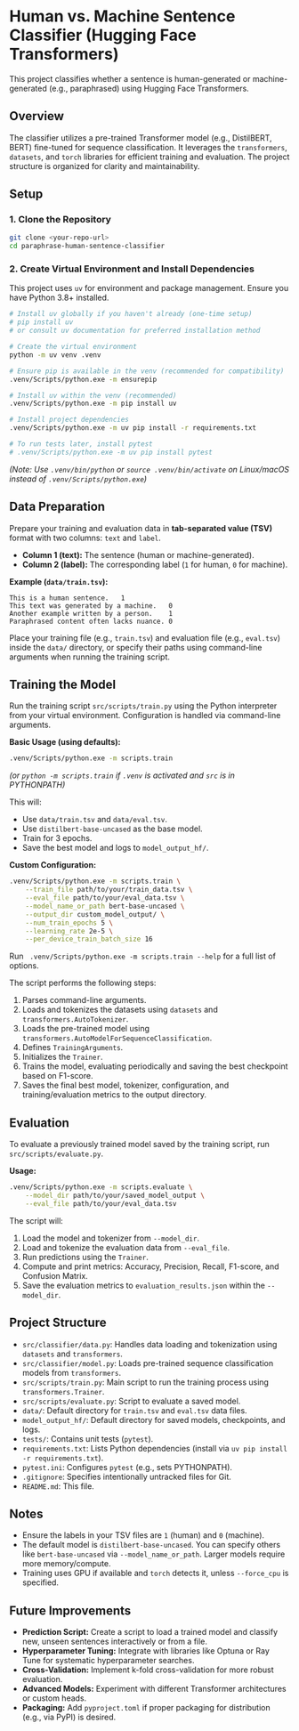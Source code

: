 # Human vs. Machine Sentence Classifier (Hugging Face Transformers)

This project classifies whether a sentence is human-generated or machine-generated (e.g., paraphrased) using Hugging Face Transformers.

## Overview

The classifier utilizes a pre-trained Transformer model (e.g., DistilBERT, BERT) fine-tuned for sequence classification. It leverages the `transformers`, `datasets`, and `torch` libraries for efficient training and evaluation. The project structure is organized for clarity and maintainability.

## Setup

### 1. Clone the Repository

```bash
git clone <your-repo-url>
cd paraphrase-human-sentence-classifier
```

### 2. Create Virtual Environment and Install Dependencies

This project uses `uv` for environment and package management. Ensure you have Python 3.8+ installed.

```bash
# Install uv globally if you haven't already (one-time setup)
# pip install uv
# or consult uv documentation for preferred installation method

# Create the virtual environment
python -m uv venv .venv

# Ensure pip is available in the venv (recommended for compatibility)
.venv/Scripts/python.exe -m ensurepip

# Install uv within the venv (recommended)
.venv/Scripts/python.exe -m pip install uv

# Install project dependencies
.venv/Scripts/python.exe -m uv pip install -r requirements.txt

# To run tests later, install pytest
# .venv/Scripts/python.exe -m uv pip install pytest
```
*(Note: Use `.venv/bin/python` or `source .venv/bin/activate` on Linux/macOS instead of `.venv/Scripts/python.exe`)*

## Data Preparation

Prepare your training and evaluation data in **tab-separated value (TSV)** format with two columns: `text` and `label`.

-   **Column 1 (text):** The sentence (human or machine-generated).
-   **Column 2 (label):** The corresponding label (`1` for human, `0` for machine).

**Example (`data/train.tsv`):**

```tsv
This is a human sentence.	1
This text was generated by a machine.	0
Another example written by a person.	1
Paraphrased content often lacks nuance.	0
```

Place your training file (e.g., `train.tsv`) and evaluation file (e.g., `eval.tsv`) inside the `data/` directory, or specify their paths using command-line arguments when running the training script.

## Training the Model

Run the training script `src/scripts/train.py` using the Python interpreter from your virtual environment. Configuration is handled via command-line arguments.

**Basic Usage (using defaults):**

```bash
.venv/Scripts/python.exe -m scripts.train
```
*(or `python -m scripts.train` if `.venv` is activated and `src` is in PYTHONPATH)*

This will:
- Use `data/train.tsv` and `data/eval.tsv`.
- Use `distilbert-base-uncased` as the base model.
- Train for 3 epochs.
- Save the best model and logs to `model_output_hf/`.

**Custom Configuration:**

```bash
.venv/Scripts/python.exe -m scripts.train \
    --train_file path/to/your/train_data.tsv \
    --eval_file path/to/your/eval_data.tsv \
    --model_name_or_path bert-base-uncased \
    --output_dir custom_model_output/ \
    --num_train_epochs 5 \
    --learning_rate 2e-5 \
    --per_device_train_batch_size 16
```

Run ` .venv/Scripts/python.exe -m scripts.train --help` for a full list of options.

The script performs the following steps:
1.  Parses command-line arguments.
2.  Loads and tokenizes the datasets using `datasets` and `transformers.AutoTokenizer`.
3.  Loads the pre-trained model using `transformers.AutoModelForSequenceClassification`.
4.  Defines `TrainingArguments`.
5.  Initializes the `Trainer`.
6.  Trains the model, evaluating periodically and saving the best checkpoint based on F1-score.
7.  Saves the final best model, tokenizer, configuration, and training/evaluation metrics to the output directory.

## Evaluation

To evaluate a previously trained model saved by the training script, run `src/scripts/evaluate.py`.

**Usage:**

```bash
.venv/Scripts/python.exe -m scripts.evaluate \
    --model_dir path/to/your/saved_model_output \
    --eval_file path/to/your/eval_data.tsv
```

The script will:
1.  Load the model and tokenizer from `--model_dir`.
2.  Load and tokenize the evaluation data from `--eval_file`.
3.  Run predictions using the `Trainer`.
4.  Compute and print metrics: Accuracy, Precision, Recall, F1-score, and Confusion Matrix.
5.  Save the evaluation metrics to `evaluation_results.json` within the `--model_dir`.

## Project Structure

-   `src/classifier/data.py`: Handles data loading and tokenization using `datasets` and `transformers`.
-   `src/classifier/model.py`: Loads pre-trained sequence classification models from `transformers`.
-   `src/scripts/train.py`: Main script to run the training process using `transformers.Trainer`.
-   `src/scripts/evaluate.py`: Script to evaluate a saved model.
-   `data/`: Default directory for `train.tsv` and `eval.tsv` data files.
-   `model_output_hf/`: Default directory for saved models, checkpoints, and logs.
-   `tests/`: Contains unit tests (`pytest`).
-   `requirements.txt`: Lists Python dependencies (install via `uv pip install -r requirements.txt`).
-   `pytest.ini`: Configures `pytest` (e.g., sets PYTHONPATH).
-   `.gitignore`: Specifies intentionally untracked files for Git.
-   `README.md`: This file.

## Notes

-   Ensure the labels in your TSV files are `1` (human) and `0` (machine).
-   The default model is `distilbert-base-uncased`. You can specify others like `bert-base-uncased` via `--model_name_or_path`. Larger models require more memory/compute.
-   Training uses GPU if available and `torch` detects it, unless `--force_cpu` is specified.

## Future Improvements

-   **Prediction Script:** Create a script to load a trained model and classify new, unseen sentences interactively or from a file.
-   **Hyperparameter Tuning:** Integrate with libraries like Optuna or Ray Tune for systematic hyperparameter searches.
-   **Cross-Validation:** Implement k-fold cross-validation for more robust evaluation.
-   **Advanced Models:** Experiment with different Transformer architectures or custom heads.
-   **Packaging:** Add `pyproject.toml` if proper packaging for distribution (e.g., via PyPI) is desired.